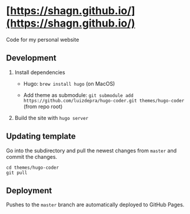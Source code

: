 # [https://shagn.github.io/](https://shagn.github.io/)

Code for my personal website

## Development

1. Install dependencies
    - Hugo: `brew install hugo` (on MacOS)
    
    - Add theme as submodule: `git submodule add https://github.com/luizdepra/hugo-coder.git themes/hugo-coder` (from repo root)

2. Build the site with `hugo server`

## Updating template 

Go into the subdirectory and pull the newest changes from `master` and commit the changes. 

```
cd themes/hugo-coder
git pull
```

## Deployment

Pushes to the `master` branch are automatically deployed to GitHub Pages.
